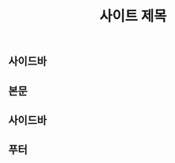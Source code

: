<!DOCTYPE html>
<html lang=”ko“>
   <head>
      <title>CSS 레이아웃 - 3단 레이아웃</title>
      <meta charset=”UTF-8“>
      <link rel=”stylesheet“ href=”ccc.css“>
   </head>
   <body>
      <div id=”container“>
         <header id=”header“>
            <h1>사이트 제목</h1>
      </header>
         <aside id=”left-sidebar“>
            <h2>사이드바</h2>            
      </aside>
         <section id=”contents“>
            <h2>본문</h2>
      </section>
         <aside id=”right-sidebar“>
            <h2>사이드바</h2>
      </aside>
         <footer id=”footer“>
            <h2>푸터</h2>
         <footer>
      </div>
   </body>
</html>
